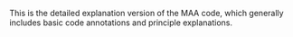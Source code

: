 This is the detailed explanation version of the MAA code, which generally includes basic code annotations and principle explanations.
